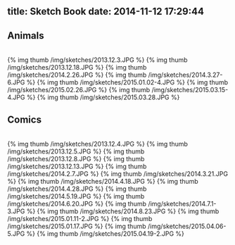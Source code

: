 title: Sketch Book
date: 2014-11-12 17:29:44
---
## Animals
</br>
{% img thumb /img/sketches/2013.12.3.JPG %} {% img thumb /img/sketches/2013.12.18.JPG %} {% img thumb /img/sketches/2014.2.26.JPG %} {% img thumb /img/sketches/2014.3.27-6.JPG %} {% img thumb /img/sketches/2015.01.02-4.JPG %} {% img thumb /img/sketches/2015.02.26.JPG %} {% img thumb /img/sketches/2015.03.15-4.JPG %}
{% img thumb /img/sketches/2015.03.28.JPG %}

## Comics
</br>
{% img thumb /img/sketches/2013.12.4.JPG %} {% img thumb /img/sketches/2013.12.5.JPG %} {% img thumb /img/sketches/2013.12.8.JPG %} {% img thumb /img/sketches/2013.12.13.JPG %} {% img thumb /img/sketches/2014.2.7.JPG %} {% img thumb /img/sketches/2014.3.21.JPG %} {% img thumb /img/sketches/2014.4.18.JPG %}
{% img thumb /img/sketches/2014.4.28.JPG %} {% img thumb /img/sketches/2014.5.19.JPG %} {% img thumb /img/sketches/2014.6.20.JPG %} {% img thumb /img/sketches/2014.7.1-3.JPG %} {% img thumb /img/sketches/2014.8.23.JPG %} {% img thumb /img/sketches/2015.01.11-2.JPG %} {% img thumb /img/sketches/2015.01.17.JPG %}
{% img thumb /img/sketches/2015.04.06-5.JPG %} {% img thumb /img/sketches/2015.04.19-2.JPG %}